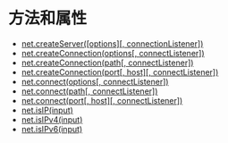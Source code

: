 # 方法和属性

* [net.createServer([options][, connectionListener])](#createServer)
* [net.createConnection(options[, connectListener])](#createConnection_options)
* [net.createConnection(path[, connectListener])](#createConnection_path)
* [net.createConnection(port[, host][, connectListener])](#createConnection_port)
* [net.connect(options[, connectListener])](#connect_options)
* [net.connect(path[, connectListener])](#connect_path)
* [net.connect(port[, host][, connectListener])](#connect_port)
* [net.isIP(input)](#isIP)
* [net.isIPv4(input)](#isIPv4)
* [net.isIPv6(input)](#isIPv6)